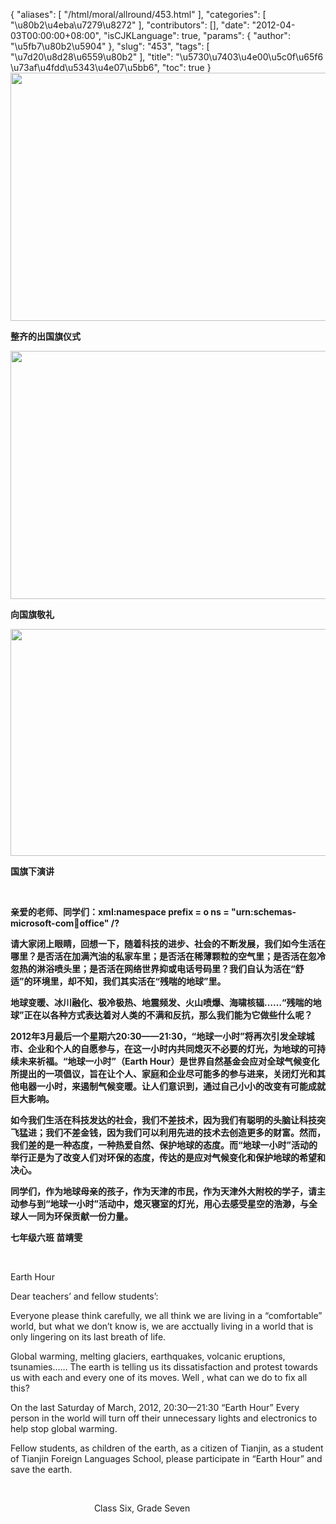 {
    "aliases": [
        "/html/moral/allround/453.html"
    ],
    "categories": [
        "\u80b2\u4eba\u7279\u8272"
    ],
    "contributors": [],
    "date": "2012-04-03T00:00:00+08:00",
    "isCJKLanguage": true,
    "params": {
        "author": "\u5fb7\u80b2\u5904"
    },
    "slug": "453",
    "tags": [
        "\u7d20\u8d28\u6559\u80b2"
    ],
    "title": "\u5730\u7403\u4e00\u5c0f\u65f6 \u73af\u4fdd\u5343\u4e07\u5bb6",
    "toc": true
}
**<img
    src="https://cdn.tfls.online/mirror/full/3c11f1f88feeea83f8853de955bd374ab6cb4ec9.jpg"
    style="display:block;margin-left:auto;margin-right:auto;"
    decoding="async"
    fetchpriority="auto"
    loading="lazy"
    height="397"
    width="600"
/>**

**整齐的出国旗仪式**

**<img
    src="https://cdn.tfls.online/mirror/full/3f1e4f80d457efba2688901872de61d040ac1d87.jpg"
    style="display:block;margin-left:auto;margin-right:auto;"
    decoding="async"
    fetchpriority="auto"
    loading="lazy"
    height="397"
    width="600"
/>**

**向国旗敬礼**

**<img
    src="https://cdn.tfls.online/mirror/full/bed2247403a7b5d42e57f19e9ff42b615ed2256a.jpg"
    style="display:block;margin-left:auto;margin-right:auto;"
    decoding="async"
    fetchpriority="auto"
    loading="lazy"
    height="363"
    width="600"
/>**

**国旗下演讲**

 

**亲爱的老师、同学们：xml:namespace prefix = o ns = "urn:schemas-microsoft-com:office:office" /?**

**请大家闭上眼睛，回想一下，随着科技的进步、社会的不断发展，我们如今生活在哪里？是否活在加满汽油的私家车里；是否活在稀薄颗粒的空气里；是否活在忽冷忽热的淋浴喷头里；是否活在网络世界抑或电话号码里？我们自认为活在“舒适”的环境里，却不知，我们其实活在“残喘的地球”里。**

**地球变暖、冰川融化、极冷极热、地震频发、火山喷爆、海啸核辐……“残喘的地球”正在以各种方式表达着对人类的不满和反抗，那么我们能为它做些什么呢？**

**2012年3月最后一个星期六20:30——21:30，“地球一小时”将再次引发全球城市、企业和个人的自愿参与，在这一小时内共同熄灭不必要的灯光，为地球的可持续未来祈福。“地球一小时”（Earth Hour）是世界自然基金会应对全球气候变化所提出的一项倡议，旨在让个人、家庭和企业尽可能多的参与进来，关闭灯光和其他电器一小时，来遏制气候变暖。让人们意识到，通过自己小小的改变有可能成就巨大影响。**

**如今我们生活在科技发达的社会，我们不差技术，因为我们有聪明的头脑让科技突飞猛进；我们不差金钱，因为我们可以利用先进的技术去创造更多的财富。然而，我们差的是一种态度，一种热爱自然、保护地球的态度。而“地球一小时”活动的举行正是为了改变人们对环保的态度，传达的是应对气候变化和保护地球的希望和决心。**

**同学们，作为地球母亲的孩子，作为天津的市民，作为天津外大附校的学子，请主动参与到“地球一小时”活动中，熄灭寝室的灯光，用心去感受星空的浩渺，与全球人一同为环保贡献一份力量。**

**七年级六班 苗靖雯**

 

 Earth Hour

Dear teachers’ and fellow students’:

Everyone please think carefully, we all think we are living in a “comfortable” world, but what we don’t know is, we are acctually living in a world that is only lingering on its last breath of life.

Global warming, melting glaciers, earthquakes, volcanic eruptions, tsunamies…… The earth is telling us its dissatisfaction and protest towards us with each and every one of its moves. Well , what can we do to fix all this?

On the last Saturday of March, 2012, 20:30—21:30 “Earth Hour” Every person in the world will turn off their unnecessary lights and electronics to help stop global warming.

Fellow students, as children of the earth, as a citizen of Tianjin, as a student of Tianjin Foreign Languages School, please participate in “Earth Hour” and save the earth.

 

                                  Class Six, Grade Seven

 